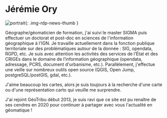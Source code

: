 # Jérémie Ory

![portrait](https://cdn.geotribu.fr/img/internal/contributeurs/jory.jpg "portrait"){: .img-rdp-news-thumb }

Géographe/géomaticien de formation, j'ai suivi le master SIGMA puis effectuer un doctorat et post-doc en sciences de l'information géographique à l'IGN.
Je travaille actuellement dans la fonction publique territoriale sur des problématiques autour de la donnée : SIG, opendata, RGPD, etc.
Je suis avec attention les activités des services de l’État et des CRIGEs dans le domaine de l’information géographique (opendata, adressage, PCRS, document d'urbanisme, etc.).
Parallèlement, j'effectue une veille sur nombreux outils open source (QGIS, Open Jump, postgreSQL/postGIS, gdal, etc.).

J'aime beaucoup les cartes, alors je suis toujours à la recherche d'une carte ou d'une représentation carto qui veuille me surprendre.

J'ai rejoint GéoTribu début 2013, je suis ravi que ce site est pu renaître de ses cendres en 2020 pour continuer à partager avec vous l'actualité en géomatique !
